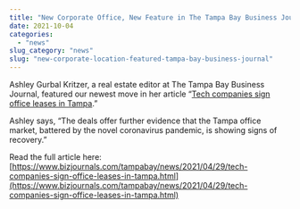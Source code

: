 ```yaml
---
title: "New Corporate Office, New Feature in The Tampa Bay Business Journal"
date: 2021-10-04
categories: 
  - "news"
slug_category: "news"
slug: "new-corporate-location-featured-tampa-bay-business-journal"
---
```


Ashley Gurbal Kritzer, a real estate editor at The Tampa Bay Business Journal, featured our newest move in her article “[Tech companies sign office leases in Tampa](https://www.bizjournals.com/tampabay/news/2021/04/29/tech-companies-sign-office-leases-in-tampa.html).”  
  
Ashley says, “The deals offer further evidence that the Tampa office market, battered by the novel coronavirus pandemic, is showing signs of recovery.”  
  
Read the full article here: [https://www.bizjournals.com/tampabay/news/2021/04/29/tech-companies-sign-office-leases-in-tampa.html](https://www.bizjournals.com/tampabay/news/2021/04/29/tech-companies-sign-office-leases-in-tampa.html)
